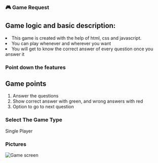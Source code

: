 ### 🎮 Game Request

<h2>Game logic and basic description:</h2>

<li>This game is created with the help of html, css and javascript.</li>
<li>You can play whenever and wherever you want</li>
<li>You will get to know the correct answer of every question once you answer it</li>


### Point down the features

<h2>Game points</h2>

<ol>
<li>Answer the questions</li>
<li>Show correct answer with green, and wrong answers with red</li>
<li>Option to go to next question</li>
</ol>


### Select The Game Type

Single Player

### Pictures

![Game screen](https://github.com/kunjgit/GameZone/assets/138088550/79592ab5-f2dd-412f-8f74-286dbb147108)